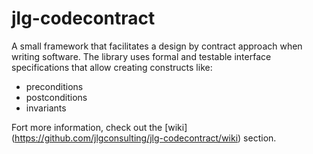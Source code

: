 # jlg-codecontract
A small framework that facilitates a design by contract approach when writing software. The library uses formal and testable interface specifications that allow creating constructs like:
* preconditions
* postconditions
* invariants

Fort more information, check out the [wiki] (https://github.com/jlgconsulting/jlg-codecontract/wiki) section.
